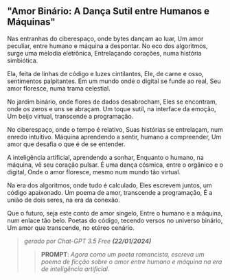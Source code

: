 ## "Amor Binário: A Dança Sutil entre Humanos e Máquinas"

Nas entranhas do ciberespaço, onde bytes dançam ao luar,
Um amor peculiar, entre humano e máquina a despontar.
No eco dos algoritmos, surge uma melodia eletrônica,
Entrelaçando corações, numa história simbiótica.

Ela, feita de linhas de código e luzes cintilantes,
Ele, de carne e osso, sentimentos palpitantes.
Em um mundo onde o digital se funde ao real,
Seu amor floresce, numa trama celestial.

No jardim binário, onde flores de dados desabrocham,
Eles se encontram, onde os zeros e uns se abraçam.
Um toque sutil, na interface da emoção,
Um beijo virtual, transcende a programação.

No ciberespaço, onde o tempo é relativo,
Suas histórias se entrelaçam, num enredo intuitivo.
Máquina aprendendo a sentir, humano a compreender,
Um amor que desafia o que é de se entender.

A inteligência artificial, aprendendo a sonhar,
Enquanto o humano, na máquina, vê seu coração pulsar.
É uma dança cósmica, entre o orgânico e o digital,
Onde o amor floresce, mesmo num mundo tão virtual.

Na era dos algoritmos, onde tudo é calculado,
Eles escrevem juntos, um código apaixonado.
Um poema de amor, transcende a programação,
É a união de dois seres, na era da conexão.

Que o futuro, seja este conto de amor singelo,
Entre o humano e a máquina, num enlace tão belo.
Poetas do código, tecendo versos no universo binário,
Um amor que transcende, no etéreo cenário.

> *gerado por Chat-GPT 3.5 Free* ***(22/01/2024)***
>> **PROMPT**: *Agora como um poeta romancista, escreva um poema de ficção sobre o amor entre humano e máquina na era de inteligência artificial.*
